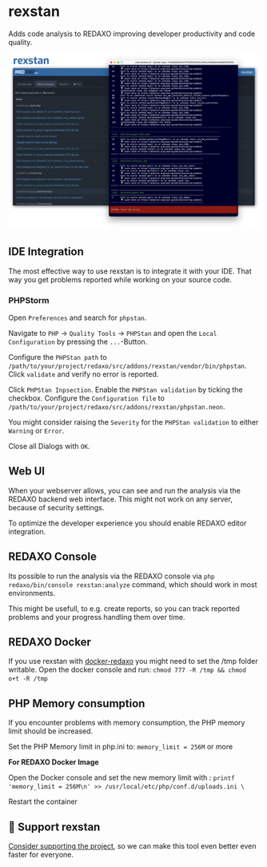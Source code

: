 rexstan
=======

Adds code analysis to REDAXO improving developer productivity and code quality.

![Screenshots](https://github.com/FriendsOfREDAXO/rexstan/blob/assets/stanscreen.png?raw=true)


## IDE Integration

The most effective way to use rexstan is to integrate it with your IDE.
That way you get problems reported while working on your source code.

### PHPStorm

Open `Preferences` and search for `phpstan`.

Navigate to `PHP` -> `Quality Tools` -> `PHPStan` and open the `Local Configuration` by pressing the `...`-Button.

Configure the `PHPStan path` to `/path/to/your/project/redaxo/src/addons/rexstan/vendor/bin/phpstan`.
Click `validate` and verify no error is reported.

Click `PHPStan Inpsection`. Enable the `PHPStan validation` by ticking the checkbox.
Configure the `Configuration file` to `/path/to/your/project/redaxo/src/addons/rexstan/phpstan.neon`.

You might consider raising the `Severity` for the `PHPStan validation` to either `Warning` or `Error`.

Close all Dialogs with `OK`.

## Web UI

When your webserver allows, you can see and run the analysis via the REDAXO backend web interface.
This might not work on any server, because of security settings.

To optimize the developer experience you should enable REDAXO editor integration.

## REDAXO Console

Its possible to run the analysis via the REDAXO console via `php redaxo/bin/console rexstan:analyze` command, which should work in most environments.

This might be usefull, to e.g. create reports, so you can track reported problems and your progress handling them over time.

## REDAXO Docker 

If you use rexstan with [docker-redaxo](https://github.com/FriendsOfREDAXO/docker-redaxo) you might need to set the /tmp folder writable. Open the docker console and run: `chmod 777 -R /tmp && chmod o+t -R /tmp`

## PHP Memory consumption 

If you encounter problems with memory consumption, the PHP memory limit should be increased. 

Set the PHP Memory limit in php.ini to: `memory_limit = 256M` or more

**For REDAXO Docker Image**

Open the Docker console and set the new memory limit with : 
`printf 'memory_limit = 256M\n' >> /usr/local/etc/php/conf.d/uploads.ini \`

Restart the container

## 💌 Support rexstan

[Consider supporting the project](https://github.com/sponsors/staabm), so we can make this tool even better even faster for everyone.

